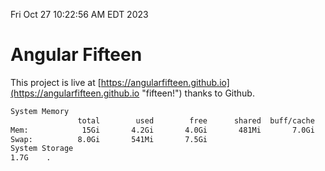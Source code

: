 Fri Oct 27 10:22:56 AM EDT 2023

# Angular Fifteen


This project is live at [https://angularfifteen.github.io](https://angularfifteen.github.io "fifteen!") thanks to Github.

```bash
System Memory
               total        used        free      shared  buff/cache   available
Mem:            15Gi       4.2Gi       4.0Gi       481Mi       7.0Gi        10Gi
Swap:          8.0Gi       541Mi       7.5Gi
System Storage
1.7G	.
```
```bash

